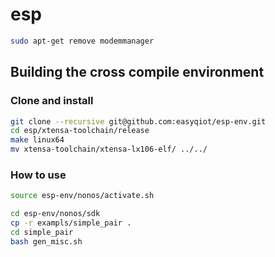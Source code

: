 # esp

```bash
sudo apt-get remove modemmanager
```

## Building the cross compile environment


### Clone and install

```bash
git clone --recursive git@github.com:easyqiot/esp-env.git
cd esp/xtensa-toolchain/release
make linux64
mv xtensa-toolchain/xtensa-lx106-elf/ ../../
```

### How to use

```bash
source esp-env/nonos/activate.sh

cd esp-env/nonos/sdk
cp -r exampls/simple_pair .
cd simple_pair 
bash gen_misc.sh


```
